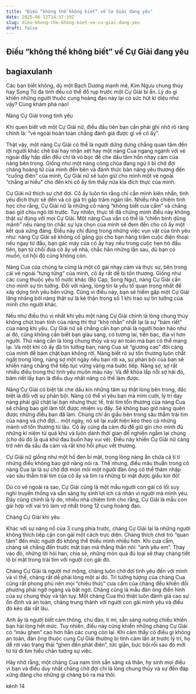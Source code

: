 ```yaml
---
title: "Điều “không thể không biết” về Cự Giải đang yêu"
date: 2025-06-12T14:57:19Z
slug: dieu-khong-the-khong-biet-ve-cu-giai-dang-yeu
draft: false
---
```


## Điều “không thể không biết” về Cự Giải đang yêu

## bagiaxulanh

Các bạn biết không, dù một Bạch Dương mạnh mẽ, Kim Ngưu chung thủy hay Song Tử đa tình đều có thể đổ rụp trước một Cự Giải bí ẩn. Lý do gì khiến những người thuộc cung hoàng đạo này lại có sức hút kì diệu như vậy? Cùng khám phá nào!
 
Nàng Cự Giải trong tình yêu
 
Khi quen biết với một Cự Giải nữ, điều đầu tiên bạn cần phải ghi nhớ rõ ràng chính là: “vẻ ngoài hoàn toàn chẳng đánh giá được gì về cô ấy”.
 
Thật vậy, một nàng Cự Giải có thể là người dửng dưng chẳng quan tâm đến lời người khác chê bai hay nhận xét hay một nàng Cua ngang ngạnh với vẻ ngoài đầy hấp dẫn đều chỉ là vỏ bọc để che dấu tâm hồn nhạy cảm của nàng bên trong. Giống như một nàng công chúa đang ngủ li bì chờ đợi chàng hoàng tử của mình đến bên và đánh thức bản năng yêu thương đến “cuồng điên” của mình, Cự Giải nữ sẽ luôn giữ cho mình một vẻ ngoài “chẳng ai hiểu” cho đến khi cô ấy tìm thấy nửa kia đích thực của mình.
  
Cự Giải nữ thích sự chờ đợi. Cô ấy luôn tin rằng chỉ cần mình kiên nhẫn, tình yêu đích thực sẽ đến và có giá trị gấp trăm ngàn lần. Nhiều nhà chiêm tinh học cho rằng, Cự Giải nữ là những cô nàng “không biết cưa cẩm” và chẳng bao giờ chịu ngỏ lời trước. Tuy nhiên, thực tế đã chứng minh điều này không thật sự đúng với mọi Cự Giải. Một nàng Cua vẫn có thể là “chiến binh dũng mãnh” nếu nàng tin chắc sự lựa chọn của mình sẽ đem đến cho cô ấy một kết quả xứng đáng. Điều này chỉ đúng trong những việc vụn vặt của tình yêu như: nàng Cự Giải sẽ không cố gắng gọi cho bạn hàng trăm cuộc điện thoại nếu ngay từ đầu, bạn gác máy của cô ấy hay nếu trong cuộc hẹn hò đầu tiên, bạn từ chối đưa cô ấy về nhà, chắc hẳn những lần sau, dù bạn có muốn, cơ hội đó cũng không còn.
 
Nàng Cua của chúng ta cũng là một cô gái nhạy cảm và thực sự, bên trong cái vẻ ngoài “tưng tửng” của mình, cô ấy rất dễ bị tổn thương. Giống như các cung thuộc yếu tố nước khác (Bọ Cạp, Song Ngư), nàng Cự Giải cần cho mình sự tin tưởng. Đối với nàng, lòng tin là yếu tố quan trọng nhất để xây dựng tình yêu bền vững. Cũng vì điều này, bạn sẽ hiếm gặp một Cự Giải lăng nhăng bởi nàng thật sự là kẻ thận trọng số 1 khi trao sự tin tưởng của mình cho người khác.
  
Nếu như điều thú vị nhất khi yêu một nàng Cự Giải chính là lòng chung thủy không chút toan tính của nàng thì thứ “khó nhằn” nhất lại là sự “bám riết” của nàng khi yêu. Cự Giải nữ sẽ chẳng cần bạn phải là người hoàn hảo như ai đó, cũng không cần biết bạn giàu sang, có tương lai, tiền bạc, địa vị hơn người. Thứ nàng cần là lòng chung thủy và sự an toàn mà bạn có thể mang lại. Và một khi cô ấy đã tin tưởng bạn, nàng Cua sẽ “giương cao” đôi càng của mình để bám chặt bạn không rời. Nàng biết rõ sự tổn thương luôn chất ngất trong lòng, nàng sợ một ngày nếu bạn rời xa, sự phản bội của bạn sẽ khiến nàng chẳng thể tiếp tục vững vàng mà bước tiếp. Nàng sợ, sợ rất nhiều điều trong thứ tình yêu muôn màu này. Và để khỏa lấp nỗi sợ hãi đó, bám riết lấy bạn là điều duy nhất nàng có thể làm được.
 
Nàng Cự Giải có biệt tài che dấu kín những tâm sự thật lòng bên trong, đăc biệt là đối với sự phản bội. Nàng có thể vì yêu bạn mà mỉm cười, lý trí dạy nàng phải giữ chặt lại bạn nhưng thực tế, trái tim tổn thương của nàng Cua sẽ chẳng bao giờ làm tốt được nhiệm vụ đấy. Sẽ không bao giờ nàng quên được những điều bạn đã làm. Chúng chỉ ẩn giấu bên trong sâu thẳm trái tim của nàng và chờ đợi… một ngày, nó sẽ lại xuất hiện kéo theo cả những mảnh vỡ tổn thương từ lâu. Cô ấy cũng đa cảm đủ để giữ gìn cho mình đủ những kỉ niệm từ quá khứ và luôn dành thời gian để nghiền ngẫm lại chúng (cho dù đó là quá khứ đau buồn hay vui vẻ). Điều này khiến Cự Giải nữ càng trở nên đa sầu đa cảm và rất khó hồi phục vết thương.
  
Cự Giải nữ giống như một hố đen bí mật, trong lòng nàng ẩn chứa cả ti tỉ những điều không bao giờ nàng nói ra. Thế nhưng, điều mâu thuẫn trong cô nàng Cua lại là sự chờ đợi mòn mỏi một người đàn ông có thể thâm nhập vào sâu thẳm trái tim của cô ấy và tìm ra những bí mật được giấu kín đó!
 
Dù có vẻ ngoài ra sao, Cự Giải cũng là một mẫu người con gái có lối suy nghĩ truyền thống và sẵn sàng hy sinh lợi ích cá nhân vì người mà mình yêu. Đây cũng chính là lý do, nhiều nhà chiêm tinh cho rằng, Cự Giải là mẫu con gái hợp với vai trò làm vợ nhất trong 12 cung hoàng đạo.
 
Chàng Cự Giải khi yêu
 
Khác với sự năng nổ của 3 cung phía trước, chàng Cự Giải lại là những người không thích tiếp cận con gái một cách trực diện. Chàng thích chơi trò “quan tâm” đến mức người đó không thể thiếu mình nhiều hơn. Khi cưa cẩm, chàng sẽ chẳng đến trước mặt bạn mà thẳng thắn nói: “anh yêu em”. Thay vào đó, những lời hỏi han, chia sẻ, những món quà đủ loại sẽ thay chàng tiết lộ bí mật trong trái tim với người con gái đó.
  
Chàng Cự Giải là người mơ mộng, chàng luôn chờ đợi tình yêu đến với mình và vì thế, chàng rất dễ phải lòng một ai đó. Trí tưởng tượng của chàng Cua cũng rất phong phú nên mọi “chiêu thức” cưa cẩm của chàng đều khiến đối phương phải ngỡ ngàng và bất ngờ. Chàng cũng là mẫu đàn ông điển hình của sự chung thủy và tận tụy. Một chàng Cua thứ thiệt luôn đánh giá cao sự ổn định và an toàn, chàng trung thành với người con gái mình yêu và điều đó kéo dài rất lâu.
 
Anh ấy là người biết cảm thông, chu đáo, tỉ mỉ, sẵn sàng nuông chiều khiến bạn hài lòng hết mức. Tuy nhiên, điều này cũng khiến những chàng Cự Giải có “máu ghen” cao hơn hẳn các cung còn lại. Khi cảm thấy có điều gì không an toàn, đàn ông thuộc cung Cự Giải thường bị tình cảm lấn át trước lý trí, họ dễ rơi vào trạng thái “ghen đến phát điên”, tức giận, bực bội rồi sau đó mới từ từ đi tìm hiểu chân tướng sự việc.
  
Hãy nhớ rằng, một chàng Cua nam tính sẵn sàng xả thân, hy sinh mọi điều vì bạn và điều duy nhất chàng chờ đợi chỉ là lòng chung thủy và sự đền đáp xứng đáng cho những gì chàng bỏ ra mà thôi.
 
 
 
kênh 14